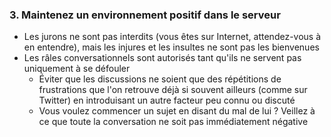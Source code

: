 ### 3. Maintenez un environnement positif dans le serveur

- Les jurons ne sont pas interdits (vous êtes sur Internet, attendez-vous à en entendre), mais les injures et les insultes ne sont pas les bienvenues
- Les râles conversationnels sont autorisés tant qu'ils ne servent pas uniquement à se défouler
   - Éviter que les discussions ne soient que des répétitions de frustrations que l'on retrouve déjà si souvent ailleurs (comme sur Twitter) en introduisant un autre facteur peu connu ou discuté
   - Vous voulez commencer un sujet en disant du mal de lui ? Veillez à ce que toute la conversation ne soit pas immédiatement négative
